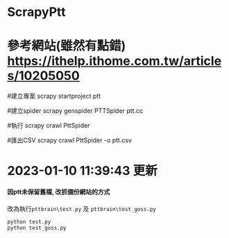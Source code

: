 # ScrapyPtt
# 參考網站(雖然有點錯) https://ithelp.ithome.com.tw/articles/10205050
#建立專案
scrapy startproject ptt

#建立spider
scrapy genspider PTTSpider ptt.cc

#執行
scrapy crawl PttSpider

#匯出CSV
scrapy crawl PttSpider -o ptt.csv

# 2023-01-10 11:39:43 更新

<h4>因ptt未保留舊檔, 改抓備份網站的方式</h4>

改為執行`pttbrain\test.py` 及 `pttbrain\test_goss.py`

```
python test.py
python test_goss.py
```

